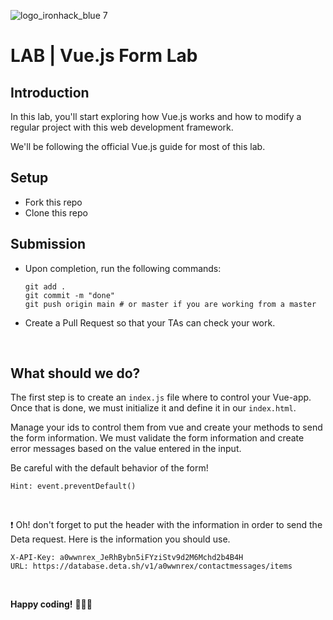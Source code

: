 ![logo_ironhack_blue 7](https://user-images.githubusercontent.com/23629340/40541063-a07a0a8a-601a-11e8-91b5-2f13e4e6b441.png)
# LAB | Vue.js Form Lab

## Introduction

In this lab, you'll start exploring how Vue.js works and how to modify a regular project with this web development framework.

We'll be following the official Vue.js guide for most of this lab.

## Setup

- Fork this repo
- Clone this repo

## Submission

- Upon completion, run the following commands:

  ```
  git add .
  git commit -m "done"
  git push origin main # or master if you are working from a master
  ```
- Create a Pull Request so that your TAs can check your work.

<br>

## What should we do?

The first step is to create an `index.js` file where to control your Vue-app. Once that is done, we must initialize it and define it in our `index.html`. 
<br>

Manage your ids to control them from vue and create your methods to send the form information. We must validate the form information and create error messages based on the value entered in the input. 

Be careful with the default behavior of the form!
```
Hint: event.preventDefault()
```
<br>

❗️ Oh! don't forget to put the header with the information in order to send the Deta request. Here is the information you should use.
```
X-API-Key: a0wwnrex_JeRhBybn5iFYziStv9d2M6Mchd2b4B4H
URL: https://database.deta.sh/v1/a0wwnrex/contactmessages/items
```
<br>


**Happy coding!** 🧑🏻‍🚀